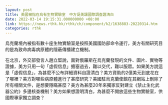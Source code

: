 ```yaml
---
layout: post
title: 美國被指在烏有生物實驗室　中方促美讓國際調查證清白
date: 2022-03-14 19:15:31.000000000 +08:00
link: https://news.rthk.hk/rthk/ch/component/k2/1638883-20220314.htm
categories: rthk
---
```


烏克蘭境內被指有數十座生物實驗室是按照美國國防部命令運行，美方有關研究目的是為致命病毒病原體的隱蔽傳播建立機制。

在北京，外交部發言人趙立堅說，面對俄羅斯在烏克蘭發現的文件、圖片、實物等證據，美方只用一句「虛假信息」搪塞過去，難以交代，難以服眾。如果美方說這是「虛假信息」，為甚麼不公布詳細資料自證清白？美方資助的2億美元到底花在了哪裡？美方對哪些病原體進行了甚麼研究？美國駐烏克蘭使館在其網站上刪除了所有相關文件，是想要隱瞞甚麼？美方為甚麼20年來獨家反對建立《禁止生化武器公約》多邊核查機制？美方如果想證明清白，為甚麼不開放這些生物實驗室，供國際專家獨立調查？
